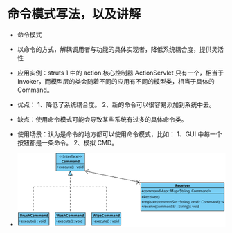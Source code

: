# 命令模式写法，以及讲解

- 命令模式
- 以命令的方式，解耦调用者与功能的具体实现者，降低系统耦合度，提供灵活性

- 应用实例：struts 1 中的 action 核心控制器 ActionServlet 只有一个，相当于 Invoker，而模型层的类会随着不同的应用有不同的模型类，相当于具体的 Command。

- 优点： 1、降低了系统耦合度。 2、新的命令可以很容易添加到系统中去。

- 缺点：使用命令模式可能会导致某些系统有过多的具体命令类。

- 使用场景：认为是命令的地方都可以使用命令模式，比如： 1、GUI 中每一个按钮都是一条命令。 2、模拟 CMD。
- ![UML示意图](https://github.com/pigzhuzhu55/Design/blob/master/src/example/command/6.svg)